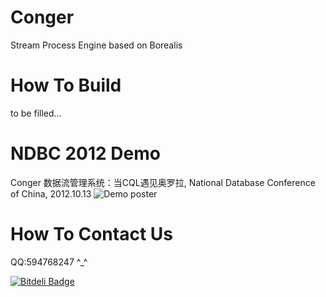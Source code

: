 Conger 
===============

Stream Process Engine based on Borealis

# How To Build

to be filled...


# NDBC 2012 Demo
Conger 数据流管理系统：当CQL遇见奥罗拉, National Database Conference of China, 2012.10.13
![Demo poster](https://raw.github.com/dhu/conger/master/ndbc/NDBC-poster.jpg)


# How To Contact Us
QQ:594768247  ^_^


[![Bitdeli Badge](https://d2weczhvl823v0.cloudfront.net/dhu/conger/trend.png)](https://bitdeli.com/free "Bitdeli Badge")

